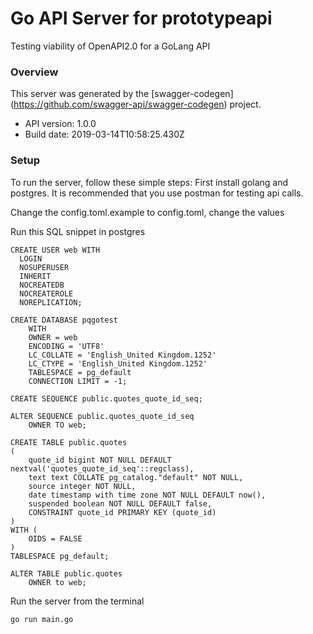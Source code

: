 # Go API Server for prototypeapi

Testing viability of OpenAPI2.0 for a GoLang API

### Overview
This server was generated by the [swagger-codegen]
(https://github.com/swagger-api/swagger-codegen) project.  

- API version: 1.0.0
- Build date: 2019-03-14T10:58:25.430Z

### Setup
To run the server, follow these simple steps:
First install golang and postgres. It is recommended that you use postman for testing api calls.

Change the config.toml.example to config.toml, change the values

Run this SQL snippet in postgres
```
CREATE USER web WITH
  LOGIN
  NOSUPERUSER
  INHERIT
  NOCREATEDB
  NOCREATEROLE
  NOREPLICATION;

CREATE DATABASE pqgotest
    WITH 
    OWNER = web
    ENCODING = 'UTF8'
    LC_COLLATE = 'English_United Kingdom.1252'
    LC_CTYPE = 'English_United Kingdom.1252'
    TABLESPACE = pg_default
    CONNECTION LIMIT = -1;

CREATE SEQUENCE public.quotes_quote_id_seq;

ALTER SEQUENCE public.quotes_quote_id_seq
    OWNER TO web;

CREATE TABLE public.quotes
(
    quote_id bigint NOT NULL DEFAULT nextval('quotes_quote_id_seq'::regclass),
    text text COLLATE pg_catalog."default" NOT NULL,
    source integer NOT NULL,
    date timestamp with time zone NOT NULL DEFAULT now(),
    suspended boolean NOT NULL DEFAULT false,
    CONSTRAINT quote_id PRIMARY KEY (quote_id)
)
WITH (
    OIDS = FALSE
)
TABLESPACE pg_default;

ALTER TABLE public.quotes
    OWNER to web;
```

Run the server from the terminal
```
go run main.go
```

